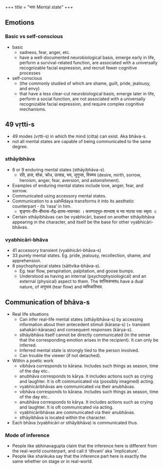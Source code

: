 +++
title = "भावः Mental state"
+++

## Emotions
### Basic vs self-conscious
- basic 
  - sadness, fear, anger, etc.
  - have a well-documented neurobiological basis, emerge early in life, perform a survival-related function, are associated with a universally recognizable facial expression, and recruit fewer cognitive processes
- self-conscious
  - (the commonly studied of which are shame, guilt, pride, jealousy, and envy) 
  - that have a less clear-cut neurobiological basis, emerge later in life, perform a social function, are not associated with a universally recognizable facial expression, and require complex cognitive mechanisms.

## 49 vṛtti-s
- 49 modes (vṛtti-s) in which the mind (citta) can exist. Aka bhāva-s.
- not all mental states are capable of being communicated to the same degree.

### sthāyibhāva
- 8 or 9 enduring mental states (sthāyibhāva-s).
  -  रति, हास, शोक, क्रोध, उत्साह, भय, जुगुप्सा, विस्मय (desire, mirth, sorrow, heroism, anger, fear, aversion, and astonishment).
- Examples of enduring mental states include love, anger, fear, and sorrow. 
- Communicated using accessory mental states.
- Communication to a sahRdaya transforms it into its aesthetic counterpart - its ‘rasa’ in him. 
  - शृङ्गार-वीर-बीभत्स-रौद्र-हास्य-भयानकाः । करुणाद्भुत-शान्ताश् च नव नाट्या रसाः स्मृताः ॥
- Certain sthāyibhāvas can be vyabhicāri, based on another sthāyibhāva appearing in the character, and itself be the base for other vyabhicāri-bhāvas.

### vyabhicāri-bhāva
- 41 accessory transient (vyabhicāri-bhāva-s)
- 33 purely mental states. Eg. pride, jealousy, recollection, shame, and apprehension.
- 8 psychophysical states (sāttvika-bhāva-s). 
  - Eg. tear flow, perspiration, palpitation, and goose bumps. 
  - Understood as having an internal (psychophysiological) and an external (physical) aspect to them. The सात्त्विकभावs have a dual nature, of अनुभाव (tear flow) and  व्यभिचारिभाव.

## Communication of bhāva-s
- Real life situations
  - Can infer real-life mental states (sthāyibhāva-s) by accessing information about their antecedent stimuli (kāraṇa-s) (+ transient sahakāri-kāraṇas) and consequent responses (kārya-s). 
  - sthāyibhāva itself cannot be directly communicated (in the sense that the corresponding emotion arises in the recipient). It can only be inferred.
  - Inferred mental state is strongly tied to the person involved.
  - Can trouble the viewer (if not detached).
- Within a poetic work
  - vibhāva corresponds to kāraṇa. Includes such things as season, time of the day etc..
  - anubhāva corresponds to kārya. It includes actions such as crying and laughter. It is oft communicated via (possibly imagined) acting.
  - vyabhicāribhāvas are communicated via their anubhāvas.
  - vibhāva corresponds to kāraṇa. Includes such things as season, time of the day etc..
  - anubhāva corresponds to kārya. It includes actions such as crying and laughter. It is oft communicated via acting.
  - vyabhicāribhāvas are communicated via their anubhāvas.
  - sthāyibhāva is located within the character.
- Each bhāva (vyabhicāri or sthāyibhāva) is communicated thus.

### Mode of inference
- People like abhinavagupta claim that the inference here is different from the real-world counterpart, and call it ‘dhvani’ aka 'implicature'.
- People like shankuka say that the inference part here is exactly the same whether on stage or in real-world.


